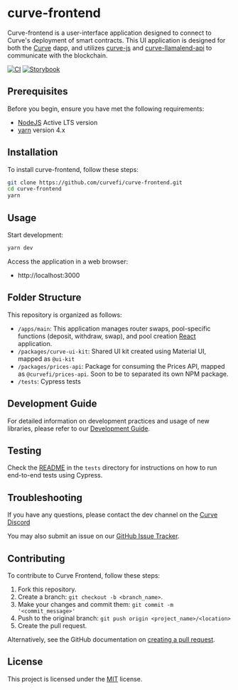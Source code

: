 # curve-frontend

Curve-frontend is a user-interface application designed to connect to Curve's deployment of smart contracts.
This UI application is designed for both the [Curve](https://curve.finance) dapp, and utilizes [curve-js](https://github.com/curvefi/curve-js) and [curve-llamalend-api](https://github.com/curvefi/curve-llamalend.js) to communicate with the blockchain.

[![CI](https://github.com/curvefi/curve-frontend/actions/workflows/ci.yaml/badge.svg?event=push)](https://github.com/curvefi/curve-frontend/actions/workflows/ci.yaml)
[![Storybook](https://github.com/curvefi/curve-frontend/actions/workflows/storybook.yaml/badge.svg?event=push)](https://curve-dapp-storybook-curvefi.vercel.app/)

## Prerequisites

Before you begin, ensure you have met the following requirements:

- [NodeJS](https://nodejs.org/en/about/previous-releases) Active LTS version
- [yarn](https://yarnpkg.com/getting-started/install) version 4.x

## Installation

To install curve-frontend, follow these steps:

```bash
git clone https://github.com/curvefi/curve-frontend.git
cd curve-frontend
yarn
```

## Usage

Start development:

```bash
yarn dev
```

Access the application in a web browser:

- http://localhost:3000

## Folder Structure

This repository is organized as follows:

- `/apps/main`: This application manages router swaps, pool-specific functions (deposit, withdraw, swap), and pool creation [React](https://react.dev/) application.
- `/packages/curve-ui-kit`: Shared UI kit created using Material UI, mapped as `@ui-kit`
- `/packages/prices-api`: Package for consuming the Prices API, mapped as `@curvefi/prices-api`. Soon to be to separated its own NPM package.
- `/tests`: Cypress tests

## Development Guide

For detailed information on development practices and usage of new libraries, please refer to our [Development Guide](./DEVELOPMENT_GUIDE.md).

## Testing

Check the [README](./tests/README.md) in the `tests` directory for instructions on how to run end-to-end tests using Cypress.

## Troubleshooting

If you have any questions, please contact the dev channel on the [Curve Discord](https://discord.gg/sGDwYnb6W9)

You may also submit an issue on our [GitHub Issue Tracker](https://github.com/curvefi/curve-frontend/issues).

## Contributing

To contribute to Curve Frontend, follow these steps:

1. Fork this repository.
2. Create a branch: `git checkout -b <branch_name>`.
3. Make your changes and commit them: `git commit -m '<commit_message>'`
4. Push to the original branch: `git push origin <project_name>/<location>`
5. Create the pull request.

Alternatively, see the GitHub documentation on [creating a pull request](https://help.github.com/en/github/collaborating-with-issues-and-pull-requests/creating-a-pull-request).

## License

This project is licensed under the [MIT](LICENSE) license.

